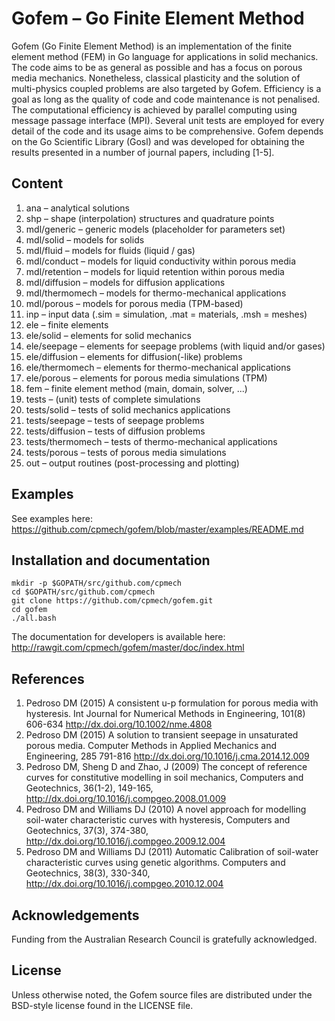 # Gofem &ndash; Go Finite Element Method

Gofem (Go Finite Element Method) is an implementation of the finite element method (FEM) in Go
language for applications in solid mechanics. The code aims to be as general as possible and has a
focus on porous media mechanics. Nonetheless, classical plasticity and the solution of multi-physics
coupled problems are also targeted by Gofem. Efficiency is a goal as long as the quality of code and
code maintenance is not penalised. The computational efficiency is achieved by parallel computing
using message passage interface (MPI). Several unit tests are employed for every detail of the code
and its usage aims to be comprehensive. Gofem depends on the Go Scientific Library (Gosl) and was
developed for obtaining the results presented in a number of journal papers, including [1-5].



## Content

1.  ana              &ndash; analytical solutions
2.  shp              &ndash; shape (interpolation) structures and quadrature points
3.  mdl/generic      &ndash; generic models (placeholder for parameters set)
4.  mdl/solid        &ndash; models for solids
5.  mdl/fluid        &ndash; models for fluids (liquid / gas)
6.  mdl/conduct      &ndash; models for liquid conductivity within porous media
7.  mdl/retention    &ndash; models for liquid retention within porous media
8.  mdl/diffusion    &ndash; models for diffusion applications
9.  mdl/thermomech   &ndash; models for thermo-mechanical applications
10. mdl/porous       &ndash; models for porous media (TPM-based)
11. inp              &ndash; input data (.sim = simulation, .mat = materials, .msh = meshes)
12. ele              &ndash; finite elements
13. ele/solid        &ndash; elements for solid mechanics
14. ele/seepage      &ndash; elements for seepage problems (with liquid and/or gases)
15. ele/diffusion    &ndash; elements for diffusion(-like) problems
16. ele/thermomech   &ndash; elements for thermo-mechanical applications
17. ele/porous       &ndash; elements for porous media simulations (TPM)
18. fem              &ndash; finite element method (main, domain, solver, ...)
19. tests            &ndash; (unit) tests of complete simulations
20. tests/solid      &ndash; tests of solid mechanics applications
21. tests/seepage    &ndash; tests of seepage problems
22. tests/diffusion  &ndash; tests of diffusion problems
23. tests/thermomech &ndash; tests of thermo-mechanical applications
24. tests/porous     &ndash; tests of porous media simulations
25. out              &ndash; output routines (post-processing and plotting)



## Examples

See examples here: https://github.com/cpmech/gofem/blob/master/examples/README.md



## Installation and documentation

```
mkdir -p $GOPATH/src/github.com/cpmech
cd $GOPATH/src/github.com/cpmech
git clone https://github.com/cpmech/gofem.git
cd gofem
./all.bash
```

The documentation for developers is available here: http://rawgit.com/cpmech/gofem/master/doc/index.html



## References

1. Pedroso DM (2015) A consistent u-p formulation for porous media with hysteresis. Int Journal for Numerical Methods in Engineering, 101(8) 606-634 http://dx.doi.org/10.1002/nme.4808
2. Pedroso DM (2015) A solution to transient seepage in unsaturated porous media. Computer Methods in Applied Mechanics and Engineering, 285 791-816 http://dx.doi.org/10.1016/j.cma.2014.12.009
3. Pedroso DM, Sheng D and Zhao, J (2009) The concept of reference curves for constitutive modelling in soil mechanics, Computers and Geotechnics, 36(1-2), 149-165, http://dx.doi.org/10.1016/j.compgeo.2008.01.009
4. Pedroso DM and Williams DJ (2010) A novel approach for modelling soil-water characteristic curves with hysteresis, Computers and Geotechnics, 37(3), 374-380, http://dx.doi.org/10.1016/j.compgeo.2009.12.004
5. Pedroso DM and Williams DJ (2011) Automatic Calibration of soil-water characteristic curves using genetic algorithms. Computers and Geotechnics, 38(3), 330-340, http://dx.doi.org/10.1016/j.compgeo.2010.12.004



## Acknowledgements

Funding from the Australian Research Council is gratefully acknowledged.



## License

Unless otherwise noted, the Gofem source files are distributed under the BSD-style license found in the LICENSE file.
